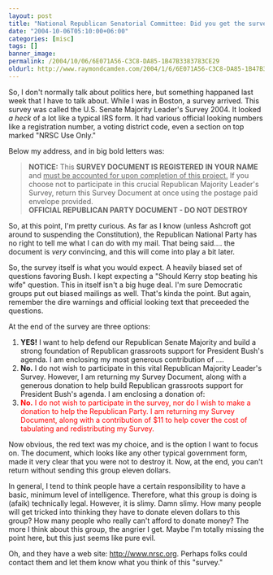 ```yaml
---
layout: post
title: "National Republican Senatorial Committee: Did you get the survey?"
date: "2004-10-06T05:10:00+06:00"
categories: [misc]
tags: []
banner_image: 
permalink: /2004/10/06/6E071A56-C3C8-DA85-1B47B3383783CE29
oldurl: http://www.raymondcamden.com/2004/1/6/6E071A56-C3C8-DA85-1B47B3383783CE29
---
```


So, I don't normally talk about politics here, but something happaned last week that I have to talk about. While I was in Boston, a survey arrived. This survey was called the U.S. Senate Majority Leader's Survey 2004. It looked <i>a heck</i> of a lot like a typical IRS form. It had various official looking numbers like a registration number, a voting district code, even a section on top marked "NRSC Use Only."

Below my address, and in big bold letters was:

<blockquote>
<b>NOTICE:</b> This <B>SURVEY DOCUMENT IS REGISTERED IN YOUR NAME</b> and <u>must be accounted for upon completion of this project.</u> If you choose not to participate in this crucial Republican Majority Leader's Survey, return this Survey Document at once using the postage paid envelope provided.<br>
<B>OFFICIAL REPUBLICAN PARTY DOCUMENT - DO NOT DESTROY</b>
</blockquote>

So, at this point, I'm pretty curious. As far as I know (unless Ashcroft got around to suspending the Constitution), the Republican National Party has no right to tell me what I can do with my mail. That being said.... the document is <i>very</i> convincing, and this will come into play a bit later.

So, the survey itself is what you would expect. A heavily biased set of questions favoring Bush. I kept expecting a "Should Kerry stop beating his wife" question. This in itself isn't a big huge deal. I'm sure Democratic groups put out biased mailings as well. That's kinda the point. But again, remember the dire warnings and official looking text that preceeded the questions.

At the end of the survey are three options: 

<ol>
<li><b>YES!</b> I want to help defend our Republican Senate Majority and build a strong foundation of Republican grassroots support for President Bush's agenda. I am enclosing my most generous contribution of ....
<li><b>No.</b> I do not wish to participate in this vital Republican Majority Leader's Survey. However, I am returning my Survey Document, along with a generous donation to help build Republican grassroots support for President Bush's agenda. I am enclosing a donation of:
<li><font color="red"><b>No.</b> I do not wish to participate in the survey, nor do I wish to make a donation to help the Republican Party. I am returning my Survey Document, along with a contribution of $11 to help cover the cost of tabulating and redistributing my Survey.</font>
</ol>

Now obvious, the red text was my choice, and is the option I want to focus on. The document, which looks like any other typical government form, made it very clear that you were not to destroy it. Now, at the end, you can't return without sending this group eleven dollars. 

In general, I tend to think people have a certain responsibility to have a basic, minimum level of intelligence. Therefore, what this group is doing is (afaik) technically legal. However, it is slimy. Damn slimy. How many people will get tricked into thinking they have to donate eleven dollars to this group? How many people who really can't afford to donate money? The more I think about this group, the angrier I get. Maybe I'm totally missing the point here, but this just seems like pure evil.

Oh, and they have a web site: <a href="http://www.nrsc.org">http://www.nrsc.org</a>. Perhaps folks could contact them and let them know what you think of this "survey."